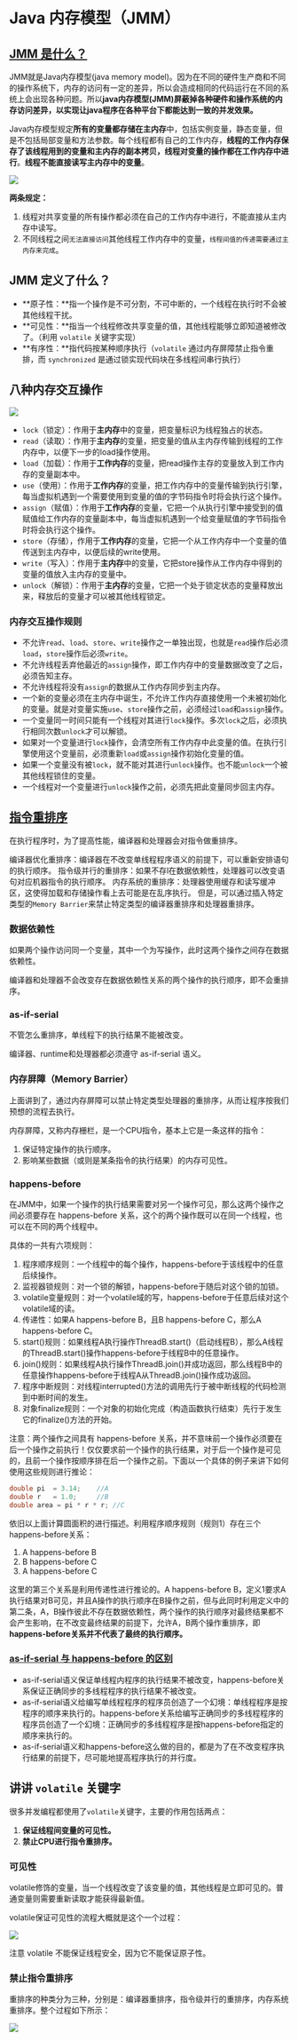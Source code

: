 # Java 内存模型（JMM）

## [JMM 是什么？](https://zhuanlan.zhihu.com/p/258393139)

JMM就是Java内存模型(java memory model)。因为在不同的硬件生产商和不同的操作系统下，内存的访问有一定的差异，所以会造成相同的代码运行在不同的系统上会出现各种问题。所以**java内存模型(JMM)屏蔽掉各种硬件和操作系统的内存访问差异，以实现让java程序在各种平台下都能达到一致的并发效果。**

Java内存模型规定**所有的变量都存储在主内存**中，包括实例变量，静态变量，但是不包括局部变量和方法参数。每个线程都有自己的工作内存，**线程的工作内存保存了该线程用到的变量和主内存的副本拷贝，线程对变量的操作都在工作内存中进行**。**线程不能直接读写主内存中的变量**。

![](http://images.yingwai.top/picgo/20210716231719.jpg)

**两条规定：**

1. 线程对共享变量的所有操作都必须在自己的工作内存中进行，不能直接从主内存中读写。
2. 不同线程之间`无法直接访问`其他线程工作内存中的变量，`线程间值的传递需要通过主内存来完成`。



## JMM 定义了什么？

* **原子性：**指一个操作是不可分割，不可中断的，一个线程在执行时不会被其他线程干扰。
* **可见性：**指当一个线程修改共享变量的值，其他线程能够立即知道被修改了。（利用 `volatile` 关键字实现）
* **有序性：**指代码按某种顺序执行（`volatile` 通过内存屏障禁止指令重排，而 `synchronized` 是通过锁实现代码块在多线程间串行执行）



## 八种内存交互操作

![](http://images.yingwai.top/picgo/20210716232311.jpg)

- `lock`（锁定）：作用于**主内存**中的变量，把变量标识为线程独占的状态。
- `read`（读取）：作用于**主内存**的变量，把变量的值从主内存传输到线程的工作内存中，以便下一步的load操作使用。
- `load`（加载）：作用于**工作内存**的变量，把read操作主存的变量放入到工作内存的变量副本中。
- `use`（使用）：作用于**工作内存**的变量，把工作内存中的变量传输到执行引擎，每当虚拟机遇到一个需要使用到变量的值的字节码指令时将会执行这个操作。
- `assign`（赋值）：作用于**工作内存**的变量，它把一个从执行引擎中接受到的值赋值给工作内存的变量副本中，每当虚拟机遇到一个给变量赋值的字节码指令时将会执行这个操作。
- `store`（存储），作用于**工作内存**的变量，它把一个从工作内存中一个变量的值传送到主内存中，以便后续的write使用。
- `write`（写入）：作用于**主内存**中的变量，它把store操作从工作内存中得到的变量的值放入主内存的变量中。
- `unlock`（解锁）：作用于**主内存**的变量，它把一个处于锁定状态的变量释放出来，释放后的变量才可以被其他线程锁定。

### 内存交互操作规则

- 不允许`read`、`load`、`store`、`write`操作之一单独出现，也就是`read`操作后必须`load`，`store`操作后必须`write`。
- 不允许线程丢弃他最近的`assign`操作，即工作内存中的变量数据改变了之后，必须告知主存。
- 不允许线程将没有`assign`的数据从工作内存同步到主内存。
- 一个新的变量必须在主内存中诞生，不允许工作内存直接使用一个未被初始化的变量。就是对变量实施`use`、`store`操作之前，必须经过`load`和`assign`操作。
- 一个变量同一时间只能有一个线程对其进行`lock`操作。多次`lock`之后，必须执行相同次数`unlock`才可以解锁。
- 如果对一个变量进行`lock`操作，会清空所有工作内存中此变量的值。在执行引擎使用这个变量前，必须重新`load`或`assign`操作初始化变量的值。
- 如果一个变量没有被`lock`，就不能对其进行`unlock`操作。也不能`unlock`一个被其他线程锁住的变量。
- 一个线程对一个变量进行`unlock`操作之前，必须先把此变量同步回主内存。



## [指令重排序](https://blog.csdn.net/lovewebeye/article/details/79728688)

在执行程序时，为了提高性能，编译器和处理器会对指令做重排序。

编译器优化重排序：编译器在不改变单线程程序语义的前提下，可以重新安排语句的执行顺序。
指令级并行的重排序：如果不存l在数据依赖性，处理器可以改变语句对应机器指令的执行顺序。
内存系统的重排序：处理器使用缓存和读写缓冲区，这使得加载和存储操作看上去可能是在乱序执行。
但是，可以通过插入特定类型的`Memory Barrier`来禁止特定类型的编译器重排序和处理器重排序。

### 数据依赖性

如果两个操作访问同一个变量，其中一个为写操作，此时这两个操作之间存在数据依赖性。 

编译器和处理器不会改变存在数据依赖性关系的两个操作的执行顺序，即不会重排序。

### as-if-serial

不管怎么重排序，单线程下的执行结果不能被改变。

编译器、runtime和处理器都必须遵守 as-if-serial 语义。

### 内存屏障（Memory Barrier）

上面讲到了，通过内存屏障可以禁止特定类型处理器的重排序，从而让程序按我们预想的流程去执行。

内存屏障，又称内存栅栏，是一个CPU指令，基本上它是一条这样的指令：

1. 保证特定操作的执行顺序。
2. 影响某些数据（或则是某条指令的执行结果）的内存可见性。

### happens-before

在JMM中，如果一个操作的执行结果需要对另一个操作可见，那么这两个操作之间必须要存在 happens-before 关系，这个的两个操作既可以在同一个线程，也可以在不同的两个线程中。

具体的一共有六项规则：

1. 程序顺序规则：一个线程中的每个操作，happens-before于该线程中的任意后续操作。
2. 监视器锁规则：对一个锁的解锁，happens-before于随后对这个锁的加锁。
3. volatile变量规则：对一个volatile域的写，happens-before于任意后续对这个volatile域的读。
4. 传递性：如果A happens-before B，且B happens-before C，那么A happens-before C。
5. start()规则：如果线程A执行操作ThreadB.start()（启动线程B），那么A线程的ThreadB.start()操作happens-before于线程B中的任意操作。
6. join()规则：如果线程A执行操作ThreadB.join()并成功返回，那么线程B中的任意操作happens-before于线程A从ThreadB.join()操作成功返回。
7. 程序中断规则：对线程interrupted()方法的调用先行于被中断线程的代码检测到中断时间的发生。
8. 对象finalize规则：一个对象的初始化完成（构造函数执行结束）先行于发生它的finalize()方法的开始。

注意：两个操作之间具有 happens-before 关系，并不意味前一个操作必须要在后一个操作之前执行！仅仅要求前一个操作的执行结果，对于后一个操作是可见的，且前一个操作按顺序排在后一个操作之前。下面以一个具体的例子来讲下如何使用这些规则进行推论：

```java
double pi  = 3.14;    //A
double r   = 1.0;     //B
double area = pi * r * r; //C
```

依旧以上面计算圆面积的进行描述。利用程序顺序规则（规则1）存在三个happens-before关系：

1. A happens-before B
2. B happens-before C
3. A happens-before C

这里的第三个关系是利用传递性进行推论的。A happens-before B，定义1要求A执行结果对B可见，并且A操作的执行顺序在B操作之前，但与此同时利用定义中的第二条，A，B操作彼此不存在数据依赖性，两个操作的执行顺序对最终结果都不会产生影响，在不改变最终结果的前提下，允许A，B两个操作重排序，即**happens-before关系并不代表了最终的执行顺序。**

### [as-if-serial 与 happens-before 的区别](https://thinkwon.blog.csdn.net/article/details/102074107?utm_medium=distribute.pc_relevant.none-task-blog-2%7Edefault%7EBlogCommendFromBaidu%7Edefault-6.control&depth_1-utm_source=distribute.pc_relevant.none-task-blog-2%7Edefault%7EBlogCommendFromBaidu%7Edefault-6.control)

* as-if-serial语义保证单线程内程序的执行结果不被改变，happens-before关系保证正确同步的多线程程序的执行结果不被改变。
* as-if-serial语义给编写单线程程序的程序员创造了一个幻境：单线程程序是按程序的顺序来执行的。happens-before关系给编写正确同步的多线程程序的程序员创造了一个幻境：正确同步的多线程程序是按happens-before指定的顺序来执行的。
* as-if-serial语义和happens-before这么做的目的，都是为了在不改变程序执行结果的前提下，尽可能地提高程序执行的并行度。



##  讲讲 `volatile` 关键字

很多并发编程都使用了`volatile`关键字，主要的作用包括两点：

1. **保证线程间变量的可见性。**
2. **禁止CPU进行指令重排序。**

### 可见性

volatile修饰的变量，当一个线程改变了该变量的值，其他线程是立即可见的。普通变量则需要重新读取才能获得最新值。

volatile保证可见性的流程大概就是这个一个过程：

![](https://images.yingwai.top/picgo/20210806181546.png)

注意 volatile 不能保证线程安全，因为它不能保证原子性。

### 禁止指令重排序

重排序的种类分为三种，分别是：编译器重排序，指令级并行的重排序，内存系统重排序。整个过程如下所示：

![](https://images.yingwai.top/picgo/20210827170019.png)
